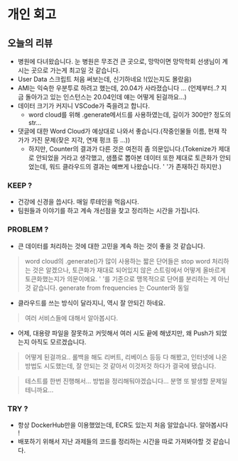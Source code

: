 # 개인 회고

## 오늘의 리뷰
- 병원에 다녀왔습니다. 눈 병원은 무조건 큰 곳으로, 망막이면 망막학회 선생님이 계시는 곳으로 가는게 최고일 것 같습니다.
- User Data 스크립트 처음 써보는데, 신기하네요 !(있는지도 몰랐음)
- AMI는 익숙한 우분투로 하려고 했는데, 20.04가 사라졌습니다 ... (언제부터..? 지금 돌아가고 있는 인스턴스는 20.04인데 얘는 어떻게 된걸까요...)
- 데이터 크기가 커지니 VSCode가 죽을려고 합니다. 
    - word cloud를 위해 .generate메서드를 사용하였는데, 길이가 300만? 정도의 str... 
- 댓글에 대한 Word Cloud가 예상대로 나와서 좋습니다.(작중인물들 이름, 현재 작가가 가진 문제(잦은 지각, 연재 펑크 등 ...))
    - 하지만, Counter의 결과가 다른 것은 여전히 좀 의문입니다.(Tokenize가 제대로 안되었을 거라고 생각했고, 샘플로 뽑아본 데이터 또한 제대로 토큰화가 안되었는데, 워드 클라우드의 결과는 예쁘게 나왔습니다. ' '가 존재하긴 하지만.)

### KEEP ?

- 건강에 신경을 씁시다. 매일 루테인을 먹읍시다.
- 팀원들과 이야기를 하고 계속 개선점을 찾고 정리하는 시간을 가집니다.

### PROBLEM ?

- 큰 데이터를 처리하는 것에 대한 고민을 계속 하는 것이 좋을 것 같습니다.
    
> word cloud의 .generate()가 많이 사용하는 짧은 단어들은 stop word 처리하는 것은 알겠으나, 토큰화가 재대로 되어있지 않은 스트링에서 어떻게 올바르게 토큰화했는지가 의문이에요. ' '를 기준으로 맹목적으로 단어를 분리하는 게 아닌 것 같습니다.
> generate from frequencies 는 Counter와 동일  

- 클라우드를 쓰는 방식이 달라지니, 역시 잘 안되긴 하네요. 

> 여러 서비스들에 대해서 알아봅시다.

- 어제, 대용량 파일을 잘못하고 커밋해서 여러 시도 끝에 해냈지만, 왜 Push가 되었는지 아직도 모르겠습니다.

> 어떻게 된걸까요.. 롤백을 해도 리버트, 리베이스 등등 다 해봤고, 인터넷에 나온 방법도 시도했는데, 잘 안되는 것 같아서 이것저것 하다가 결국에 됐습니다.

> 테스트를 한번 진행해서... 방법을 정리해둬야겠습니다... 분명 또 발생할 문제일테니까요...

### TRY ?

- 항상 DockerHub만을 이용했었는데, ECR도 있는지 처음 알았습니다. 알아봅시다 !
- 배포하기 위해서 지난 과제들의 코드를 정리하는 시간을 따로 가져봐야할 것 같습니다. 